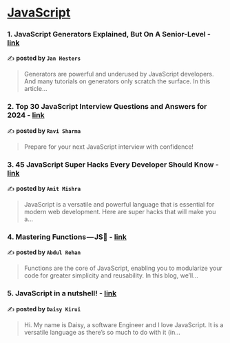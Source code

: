 
<h1><a href=https://medium.com/tag/javascript-development/recommended target="_blank" rel="noopener noreferrer">JavaScript</a></h1>
<h3>1. JavaScript Generators Explained, But On A Senior-Level - <a href="https://medium.com/@jan.hesters/javascript-generators-explained-but-on-a-senior-level-91bccc03f6d2" target="_blank" rel="noopener noreferrer">link</a></h3>

✍️ **posted by `Jan Hesters`**

<blockquote>Generators are powerful and underused by JavaScript developers. And many tutorials on generators only scratch the surface. In this article…</blockquote>

<h3>2. Top 30 JavaScript Interview Questions and Answers for 2024 - <a href="https://medium.com/@javascriptcentric/top-30-javascript-interview-questions-and-answers-for-2024-7f1e2d1d0638" target="_blank" rel="noopener noreferrer">link</a></h3>

✍️ **posted by `Ravi Sharma`**

<blockquote>Prepare for your next JavaScript interview with confidence!</blockquote>

<h3>3. 45 JavaScript Super Hacks Every Developer Should Know - <a href="https://medium.com/dev-genius/45-javascript-super-hacks-every-developer-should-know-92aecfb33ee8" target="_blank" rel="noopener noreferrer">link</a></h3>

✍️ **posted by `Amit Mishra`**

<blockquote>JavaScript is a versatile and powerful language that is essential for modern web development. Here are super hacks that will make you a…</blockquote>

<h3>4. Mastering Functions — JS🚀 - <a href="https://medium.com/@rehannajam2/mastering-functions-js-c0db98bf06e3" target="_blank" rel="noopener noreferrer">link</a></h3>

✍️ **posted by `Abdul Rehan`**

<blockquote>Functions are the core of JavaScript, enabling you to modularize your code for greater simplicity and reusability. In this blog, we’ll…</blockquote>

<h3>5. JavaScript in a nutshell! - <a href="https://medium.com/@daisykirui/javascript-in-a-nutshell-669dab5b6e78" target="_blank" rel="noopener noreferrer">link</a></h3>

✍️ **posted by `Daisy Kirui`**

<blockquote>Hi. My name is Daisy, a software Engineer and I love JavaScript. It is a versatile language as there’s so much to do with it (in…</blockquote>


